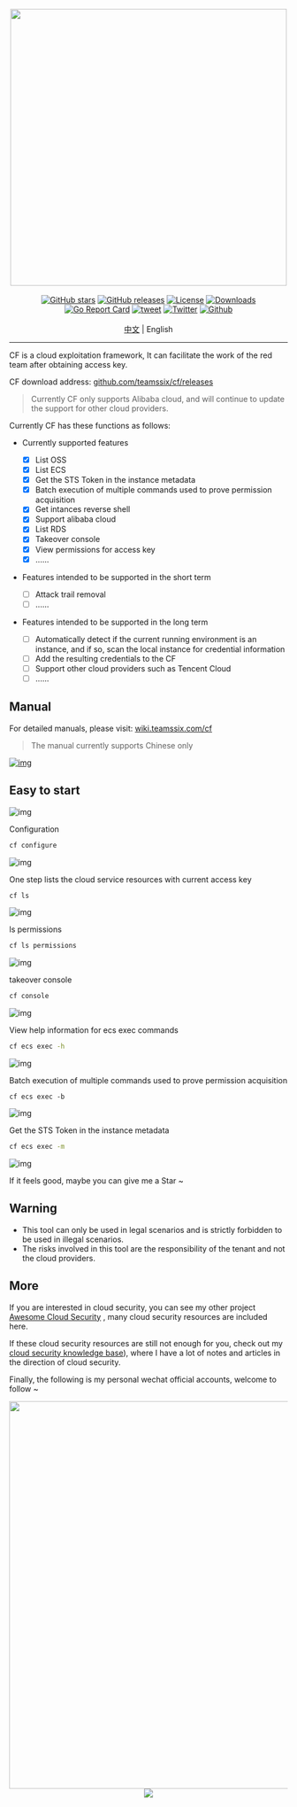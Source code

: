 <p align="center">
<img width="500" src="https://cdn.jsdelivr.net/gh/teamssix/BlogImages/imgs/202207022209168.png"><br><br>
<a href="https://github.com/teamssix/cf/stargazers"><img alt="GitHub stars" src="https://img.shields.io/github/stars/teamssix/cf"/></a>
<a href="https://github.com/teamssix/cf/releases"><img alt="GitHub releases" src="https://img.shields.io/github/release/teamssix/cf"/></a>
<a href="https://github.com/teamssix/cf/blob/main/LICENSE"><img alt="License" src="https://img.shields.io/badge/License-Apache%202.0-blue.svg"/></a>
<a href="https://github.com/teamssix/cf/releases"><img alt="Downloads" src="https://img.shields.io/github/downloads/teamssix/cf/total?color=brightgreen"/></a>
<a href="https://goreportcard.com/report/github.com/teamssix/cf"><img alt="Go Report Card" src="https://goreportcard.com/badge/github.com/teamssix/cf"/></a>
<a href="https://twitter.com/intent/tweet/?text=CF%2C%20an%20amazing%20cloud%20exploitation%20framework%0Ahttps%3A%2F%2Fgithub.com%2Fteamssix%2Fcf%0A%23cloud%20%23security%20%23cloudsecurity%20%23cybersecurtiy"><img alt="tweet" src="https://img.shields.io/twitter/url?url=https://github.com/teamssix/cf" /></a>
<a href="https://twitter.com/teamssix"><img alt="Twitter" src="https://img.shields.io/twitter/url/https/twitter.com/teamssix.svg?style=social&label=Follow" /></a>
<a href="https://github.com/teamssix"><img alt="Github" src="https://img.shields.io/github/followers/TeamsSix?style=social" /></a><br></br>
<a href="README.md">中文</a> | English
</p>



---

CF is a cloud exploitation framework, It can facilitate the work of the red team after obtaining access key.

CF download address: [github.com/teamssix/cf/releases](https://github.com/teamssix/cf/releases)

> Currently CF only supports Alibaba cloud, and will continue to update the support for other cloud providers.

Currently CF has these functions as follows: 

* Currently supported features

  - [x] List OSS
  - [x] List ECS
  - [x] Get the STS Token in the instance metadata
  - [x] Batch execution of multiple commands used to prove permission acquisition
  - [x] Get intances reverse shell
  - [x] Support alibaba cloud
  - [x] List RDS
  - [x] Takeover console
  - [x] View permissions for access key
  - [x] ......
* Features intended to be supported in the short term
  - [ ] Attack trail removal
  - [ ] ......
* Features intended to be supported in the long term

  - [ ] Automatically detect if the current running environment is an instance, and if so, scan the local instance for credential information
  - [ ] Add the resulting credentials to the CF
  - [ ] Support other cloud providers such as Tencent Cloud
  - [ ] ......

## Manual

For detailed manuals, please visit: [wiki.teamssix.com/cf](https://wiki.teamssix.com/cf)

> The manual currently supports Chinese only

[![img](https://cdn.jsdelivr.net/gh/teamssix/BlogImages/imgs/202207112152449.png)](https://wiki.teamssix.com/cf)

## Easy to start

![img](https://cdn.jsdelivr.net/gh/teamssix/BlogImages/imgs/202207052307021.png)

Configuration

```bash
cf configure
```

![img](https://cdn.jsdelivr.net/gh/teamssix/BlogImages/imgs/202207022241064.png)

One step lists the cloud service resources with current access key

```bash
cf ls
```

![img](https://cdn.jsdelivr.net/gh/teamssix/BlogImages/imgs/202207040107386.png)

ls permissions

```bash
cf ls permissions
```

![img](https://cdn.jsdelivr.net/gh/teamssix/BlogImages/imgs/202207082108875.png)

takeover console

```bash
cf console
```

![img](https://cdn.jsdelivr.net/gh/teamssix/BlogImages/imgs/202207082104422.png)

View help information for ecs exec commands

```bash
cf ecs exec -h
```

![img](https://cdn.jsdelivr.net/gh/teamssix/BlogImages/imgs/202207022215293.png)

Batch execution of multiple commands used to prove permission acquisition

```
cf ecs exec -b
```

![img](https://cdn.jsdelivr.net/gh/teamssix/BlogImages/imgs/202207022241381.png)

Get the STS Token in the instance metadata

```bash
cf ecs exec -m
```

![img](https://cdn.jsdelivr.net/gh/teamssix/BlogImages/imgs/202207022241672.png)

If it feels good, maybe you can give me a Star ~

## Warning

* This tool can only be used in legal scenarios and is strictly forbidden to be used in illegal scenarios.
* The risks involved in this tool are the responsibility of the tenant and not the cloud providers.

## More

If you are interested in cloud security, you can see my other project [Awesome Cloud Security](https://github.com/teamssix/awesome-cloud-security) , many cloud security resources are included here.

If these cloud security resources are still not enough for you, check out my [cloud security knowledge base](https://wiki.teamssix.com/)), where I have a lot of notes and articles in the direction of cloud security.

Finally, the following is my personal wechat official accounts, welcome to follow ~

<div align=center><img width="700" src="https://cdn.jsdelivr.net/gh/teamssix/BlogImages/imgs/202204152148071.png" div align=center/></div>

<div align=center><img src="https://api.star-history.com/svg?repos=teamssix/cf&type=Timeline" div align=center/></div>









